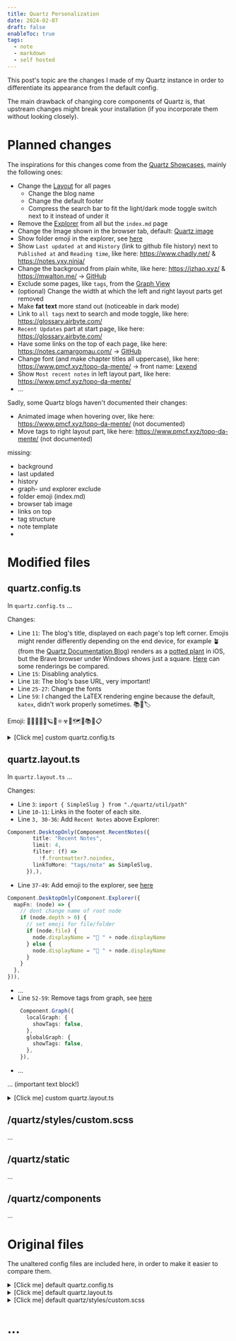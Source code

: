 ```yaml
---
title: Quartz Personalization
date: 2024-02-07
draft: false
enableToc: true
tags:
  - note
  - markdown
  - self hosted
---
```

 
This post's topic are the changes I made of my Quartz instance in order to differentiate its appearance from the default config.

The main drawback of changing core components of Quartz is, that upstream changes might break your installation (if you incorporate them without looking closely).

# Planned changes

The inspirations for this changes come from the [Quartz Showcases](https://quartz.jzhao.xyz/showcase), mainly the following ones:
  - Change the [Layout](https://quartz.jzhao.xyz/layout) for all pages
	  - Change the blog name
	  - Change the default footer
	  - Compress the search bar to fit the light/dark mode toggle switch next to it instead of under it
  - Remove the [Explorer](https://quartz.jzhao.xyz/features/explorer) from all but the `index.md` page
  - Change the Image shown in the browser tab, default: [Quartz image](https://github.com/jackyzha0/quartz/blob/v4/quartz/static/icon.png)
  - Show folder emoji in the explorer, see [here](https://quartz.jzhao.xyz/features/explorer#add-emoji-prefix)
  - Show `Last updated at` and `History` (link to github file history) next to `Published at` and `Reading time`, like here: https://www.chadly.net/ & https://notes.yxy.ninja/
  - Change the background from plain white, like here: https://jzhao.xyz/ & https://mwalton.me/ -> [GitHub](https://github.com/jackyzha0/jackyzha0.github.io/blob/db58591f9291df6f789e80294a343c5ffd424918/quartz/styles/custom.scss#L20)
  - Exclude some pages, like `tags`, from the [Graph View](https://quartz.jzhao.xyz/features/graph-view)
  - (optional) Change the width at which the left and right layout parts get removed
  - Make **fat text** more stand out (noticeable in dark mode)
  - Link to `all tags` next to search and mode toggle, like here: https://glossary.airbyte.com/
  - `Recent Updates` part at start page, like here: https://glossary.airbyte.com/
  - Have some links on the top of each page, like here: https://notes.camargomau.com/ -> [GitHub](https://github.com/camargomau/notkesto-site/blob/7b8a7c5069fb78401022481631223b7e9acb39fe/quartz/components/LinksHeader.tsx#L15)
  - Change font (and make chapter titles all uppercase), like here: https://www.pmcf.xyz/topo-da-mente/ -> front name: [Lexend](https://www.lexend.com/)
  - Show `Most recent notes` in left layout part, like here: https://www.pmcf.xyz/topo-da-mente/
  - ...

Sadly, some Quartz blogs haven't documented their changes:

  - Animated image when hovering over, like here: https://www.pmcf.xyz/topo-da-mente/ (not documented)
  - Move tags to right layout part, like here: https://www.pmcf.xyz/topo-da-mente/ (not documented)

missing:
  - background
  - last updated
  - history
  - graph- und explorer exclude
  - folder emoji (index.md)
  - browser tab image
  - links on top
  - tag structure
  - note template
  - 

# Modified files

## quartz.config.ts

In `quartz.config.ts` ...

Changes:
   - Line `11`: The blog's title, displayed on each page's top left corner. Emojis might render differently depending on the end device, for example 🪴 (from the [Quartz Documentation Blog](https://quartz.jzhao.xyz/)) renders as a [potted plant](https://emojipedia.org/potted-plant) in iOS, but the Brave browser under Windows shows just a square. [Here](https://emojipedia.org/) can some renderings be compared.
   - Line `15`: Disabling analytics.
   - Line `18`: The blog's base URL, very important!
   - Line `25-27`: Change the fonts
   - Line `59`: I changed the LaTEX rendering engine because the default, `katex`, didn't work properly sometimes. 📚🔖🏷

Emoji: 🍺🍻🧠🌌🌊🪐🌠⚛☣🔖🗺🐳📚📖📋

<details>
  <summary>[Click me] custom quartz.config.ts</summary>
  
  ```ts {11,15,18,59} title="quartz.config.ts"
import { QuartzConfig } from "./quartz/cfg"
import * as Plugin from "./quartz/plugins"

/**
 * Quartz 4.0 Configuration
 *
 * See https://quartz.jzhao.xyz/configuration for more information.
 */
const config: QuartzConfig = {
  configuration: {
    pageTitle: "🍺ZoyBlog📚",
    enableSPA: true,
    enablePopovers: true,
    analytics: {
      provider: "null",
    },
    locale: "en-US",
    baseUrl: "zoylendt.github.io",
    ignorePatterns: ["private", "templates", ".obsidian"],
    defaultDateType: "created",
    theme: {
      fontOrigin: "googleFonts",
      cdnCaching: true,
      typography: {
        header: "Sedan SC",
        body: "Lexend",
        code: "JetBrains Mono",
      },
      colors: {
        lightMode: {
          light: "#faf8f8",
          lightgray: "#e5e5e5",
          gray: "#b8b8b8",
          darkgray: "#4e4e4e",
          dark: "#2b2b2b",
          secondary: "#284b63",
          tertiary: "#84a59d",
          highlight: "rgba(143, 159, 169, 0.15)",
        },
        darkMode: {
          light: "#161618",
          lightgray: "#393639",
          gray: "#646464",
          darkgray: "#d4d4d4",
          dark: "#ebebec",
          secondary: "#7b97aa",
          tertiary: "#84a59d",
          highlight: "rgba(143, 159, 169, 0.15)",
        },
      },
    },
  },
  plugins: {
    transformers: [
      Plugin.FrontMatter(),
      Plugin.CreatedModifiedDate({
        priority: ["frontmatter", "filesystem"],
      }),
      Plugin.Latex({ renderEngine: "katex" }),
      Plugin.SyntaxHighlighting({
        theme: {
          light: "github-light",
          dark: "github-dark",
        },
        keepBackground: false,
      }),
      Plugin.ObsidianFlavoredMarkdown({ enableInHtmlEmbed: false }),
      Plugin.GitHubFlavoredMarkdown(),
      Plugin.TableOfContents(),
      Plugin.CrawlLinks({ markdownLinkResolution: "shortest" }),
      Plugin.Description(),
    ],
    filters: [Plugin.RemoveDrafts()],
    emitters: [
      Plugin.AliasRedirects(),
      Plugin.ComponentResources(),
      Plugin.ContentPage(),
      Plugin.FolderPage(),
      Plugin.TagPage(),
      Plugin.ContentIndex({
        enableSiteMap: true,
        enableRSS: true,
      }),
      Plugin.Assets(),
      Plugin.Static(),
      Plugin.NotFoundPage(),
    ],
  },
}

export default config
```
</details>

## quartz.layout.ts

In `quartz.layout.ts` ...

Changes:
   - Line `3`: `import { SimpleSlug } from "./quartz/util/path"`
   - Line `10-11`: Links in the footer of each site.
   - Line `3, 30-36`: Add `Recent Notes` above Explorer: 

```ts
Component.DesktopOnly(Component.RecentNotes({
        title: "Recent Notes",
        limit: 4,
        filter: (f) =>
          !f.frontmatter?.noindex,
        linkToMore: "tags/note" as SimpleSlug,
      }),),
```

   - Line `37-49`: Add emoji to the explorer, see [here](https://quartz.jzhao.xyz/features/explorer#add-emoji-prefix)

```ts
Component.DesktopOnly(Component.Explorer({
  mapFn: (node) => {
    // dont change name of root node
    if (node.depth > 0) {
      // set emoji for file/folder
      if (node.file) {
        node.displayName = "📄 " + node.displayName
      } else {
        node.displayName = "📁 " + node.displayName
      }
    }
  },
})),
```

   - ...
   - Line `52-59`: Remove tags from graph, see [here](https://quartz.jzhao.xyz/features/graph-view)

```ts
    Component.Graph({
      localGraph: {
        showTags: false,
      },
      globalGraph: {
        showTags: false,
      },
    }),
```

   - ...

... (important text block!)

<details>
  <summary>[Click me] custom quartz.layout.ts</summary>
  
  ```ts {3,11-12,30-49,52-59} title="quartz.layout.ts"
import { PageLayout, SharedLayout } from "./quartz/cfg"
import * as Component from "./quartz/components"
import { SimpleSlug } from "./quartz/util/path"

// components shared across all pages
export const sharedPageComponents: SharedLayout = {
  head: Component.Head(),
  header: [],
  footer: Component.Footer({
    links: {
      GitHub: "https://github.com/jackyzha0/quartz",
      "Discord Community": "https://discord.gg/cRFFHYye7t",
    },
  }),
}

// components for pages that display a single page (e.g. a single note)
export const defaultContentPageLayout: PageLayout = {
  beforeBody: [
    Component.Breadcrumbs(),
    Component.ArticleTitle(),
    Component.ContentMeta(),
    Component.TagList(),
  ],
  left: [
    Component.PageTitle(),
    Component.MobileOnly(Component.Spacer()),
    Component.Search(),
    Component.Darkmode(),
    Component.DesktopOnly(Component.RecentNotes({
        title: "Recent Notes",
        limit: 4,
        filter: (f) =>
          !f.frontmatter?.noindex,
        linkToMore: "tags/note" as SimpleSlug,
      }),),
    Component.DesktopOnly(Component.Explorer({
  mapFn: (node) => {
    // dont change name of root node
    if (node.depth > 0) {
      // set emoji for file/folder
      if (node.file) {
        node.displayName = "📄 " + node.displayName
      } else {
        node.displayName = "📁 " + node.displayName
      }
    }
  },
})),
  ],
  right: [
    Component.Graph({
      localGraph: {
        showTags: false,
      },
      globalGraph: {
        showTags: false,
      },
    }),
    Component.DesktopOnly(Component.TableOfContents()),
    Component.Backlinks(),
  ],
}

// components for pages that display lists of pages  (e.g. tags or folders)
export const defaultListPageLayout: PageLayout = {
  beforeBody: [Component.Breadcrumbs(), Component.ArticleTitle(), Component.ContentMeta()],
  left: [
    Component.PageTitle(),
    Component.MobileOnly(Component.Spacer()),
    Component.Search(),
    Component.Darkmode(),
    Component.DesktopOnly(Component.Explorer()),
  ],
  right: [],
}
```
</details>

## /quartz/styles/custom.scss

...

## /quartz/static

...

## /quartz/components

...


# Original files

The unaltered config files are included here, in order to make it easier to compare them.

<details>
  <summary>[Click me] default quartz.config.ts</summary>
  
  ```ts
import { QuartzConfig } from "./quartz/cfg"
import * as Plugin from "./quartz/plugins"

/**
 * Quartz 4.0 Configuration
 *
 * See https://quartz.jzhao.xyz/configuration for more information.
 */
const config: QuartzConfig = {
  configuration: {
    pageTitle: "🪴 Quartz 4.0",
    enableSPA: true,
    enablePopovers: true,
    analytics: {
      provider: "plausible",
    },
    locale: "en-US",
    baseUrl: "quartz.jzhao.xyz",
    ignorePatterns: ["private", "templates", ".obsidian"],
    defaultDateType: "created",
    theme: {
      fontOrigin: "googleFonts",
      cdnCaching: true,
      typography: {
        header: "Schibsted Grotesk",
        body: "Source Sans Pro",
        code: "IBM Plex Mono",
      },
      colors: {
        lightMode: {
          light: "#faf8f8",
          lightgray: "#e5e5e5",
          gray: "#b8b8b8",
          darkgray: "#4e4e4e",
          dark: "#2b2b2b",
          secondary: "#284b63",
          tertiary: "#84a59d",
          highlight: "rgba(143, 159, 169, 0.15)",
        },
        darkMode: {
          light: "#161618",
          lightgray: "#393639",
          gray: "#646464",
          darkgray: "#d4d4d4",
          dark: "#ebebec",
          secondary: "#7b97aa",
          tertiary: "#84a59d",
          highlight: "rgba(143, 159, 169, 0.15)",
        },
      },
    },
  },
  plugins: {
    transformers: [
      Plugin.FrontMatter(),
      Plugin.CreatedModifiedDate({
        priority: ["frontmatter", "filesystem"],
      }),
      Plugin.Latex({ renderEngine: "katex" }),
      Plugin.SyntaxHighlighting({
        theme: {
          light: "github-light",
          dark: "github-dark",
        },
        keepBackground: false,
      }),
      Plugin.ObsidianFlavoredMarkdown({ enableInHtmlEmbed: false }),
      Plugin.GitHubFlavoredMarkdown(),
      Plugin.TableOfContents(),
      Plugin.CrawlLinks({ markdownLinkResolution: "shortest" }),
      Plugin.Description(),
    ],
    filters: [Plugin.RemoveDrafts()],
    emitters: [
      Plugin.AliasRedirects(),
      Plugin.ComponentResources(),
      Plugin.ContentPage(),
      Plugin.FolderPage(),
      Plugin.TagPage(),
      Plugin.ContentIndex({
        enableSiteMap: true,
        enableRSS: true,
      }),
      Plugin.Assets(),
      Plugin.Static(),
      Plugin.NotFoundPage(),
    ],
  },
}

export default config
```
</details>


<details>
  <summary>[Click me] default quartz.layout.ts</summary>
  
  ```ts
import { PageLayout, SharedLayout } from "./quartz/cfg"
import * as Component from "./quartz/components"

// components shared across all pages
export const sharedPageComponents: SharedLayout = {
  head: Component.Head(),
  header: [],
  footer: Component.Footer({
    links: {
      GitHub: "https://github.com/jackyzha0/quartz",
      "Discord Community": "https://discord.gg/cRFFHYye7t",
    },
  }),
}

// components for pages that display a single page (e.g. a single note)
export const defaultContentPageLayout: PageLayout = {
  beforeBody: [
    Component.Breadcrumbs(),
    Component.ArticleTitle(),
    Component.ContentMeta(),
    Component.TagList(),
  ],
  left: [
    Component.PageTitle(),
    Component.MobileOnly(Component.Spacer()),
    Component.Search(),
    Component.Darkmode(),
    Component.DesktopOnly(Component.Explorer()),
  ],
  right: [
    Component.Graph(),
    Component.DesktopOnly(Component.TableOfContents()),
    Component.Backlinks(),
  ],
}

// components for pages that display lists of pages  (e.g. tags or folders)
export const defaultListPageLayout: PageLayout = {
  beforeBody: [Component.Breadcrumbs(), Component.ArticleTitle(), Component.ContentMeta()],
  left: [
    Component.PageTitle(),
    Component.MobileOnly(Component.Spacer()),
    Component.Search(),
    Component.Darkmode(),
    Component.DesktopOnly(Component.Explorer()),
  ],
  right: [],
}
```
</details>


<details>
  <summary>[Click me] default quartz/styles/custom.scss</summary>
  
  ```scss
@use "./base.scss";

// put your custom CSS here!
```
</details>


# ...

